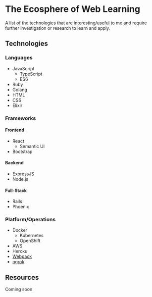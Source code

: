 # The Ecosphere of Web Learning
A list of the technologies that are interesting/useful to me and require
further investigation or research to learn and apply.

## Technologies
### Languages
- JavaScript
  - TypeScript
  - ES6
- Ruby
- Golang
- HTML
- CSS
- Elixir
### Frameworks
#### Frontend
- React
  - Semantic UI
- Bootstrap
#### Backend
- ExpressJS
- Node.js
#### Full-Stack
- Rails
- Phoenix
### Platform/Operations
- Docker
  - Kubernetes
  - OpenShift
- AWS
- Heroku
- [Webpack](https://survivejs.com/webpack/what-is-webpack/)
- [ngrok](https://ngrok.com/)


## Resources
Coming soon
